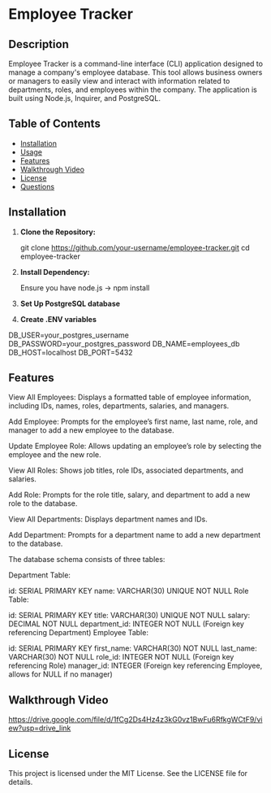 # Employee Tracker

## Description

Employee Tracker is a command-line interface (CLI) application designed to manage a company's employee database. This tool allows business owners or managers to easily view and interact with information related to departments, roles, and employees within the company. The application is built using Node.js, Inquirer, and PostgreSQL.

## Table of Contents

- [Installation](#installation)
- [Usage](#usage)
- [Features](#features)
- [Walkthrough Video](#walkthrough-video)
- [License](#license)
- [Questions](#questions)

## Installation

1. **Clone the Repository:**

   git clone https://github.com/your-username/employee-tracker.git
   cd employee-tracker
2. **Install Dependency:**

    Ensure you have node.js -> npm install
3. **Set Up PostgreSQL database**
4. **Create .ENV variables**

DB_USER=your_postgres_username
DB_PASSWORD=your_postgres_password
DB_NAME=employees_db
DB_HOST=localhost
DB_PORT=5432

## Features

View All Employees: Displays a formatted table of employee information, including IDs, names, roles, departments, salaries, and managers.

Add Employee: Prompts for the employee’s first name, last name, role, and manager to add a new employee to the database.

Update Employee Role: Allows updating an employee’s role by selecting the employee and the new role.

View All Roles: Shows job titles, role IDs, associated departments, and salaries.

Add Role: Prompts for the role title, salary, and department to add a new role to the database.

View All Departments: Displays department names and IDs.

Add Department: Prompts for a department name to add a new department to the database.

The database schema consists of three tables:

Department Table:

id: SERIAL PRIMARY KEY
name: VARCHAR(30) UNIQUE NOT NULL
Role Table:

id: SERIAL PRIMARY KEY
title: VARCHAR(30) UNIQUE NOT NULL
salary: DECIMAL NOT NULL
department_id: INTEGER NOT NULL (Foreign key referencing Department)
Employee Table:

id: SERIAL PRIMARY KEY
first_name: VARCHAR(30) NOT NULL
last_name: VARCHAR(30) NOT NULL
role_id: INTEGER NOT NULL (Foreign key referencing Role)
manager_id: INTEGER (Foreign key referencing Employee, allows for NULL if no manager)

## Walkthrough Video
https://drive.google.com/file/d/1fCg2Ds4Hz4z3kG0vz1BwFu6RfkgWCtF9/view?usp=drive_link
## License

This project is licensed under the MIT License. See the LICENSE file for details.

